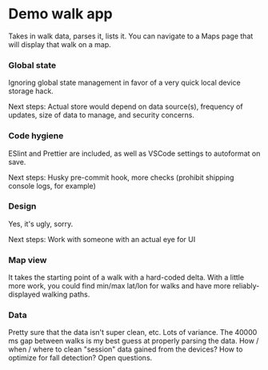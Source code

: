 # Demo walk app

Takes in walk data, parses it, lists it. You can navigate to a Maps page that will display that walk on a map.

### Global state

Ignoring global state management in favor of a very quick local device storage hack.

Next steps: Actual store would depend on data source(s), frequency of updates, size of data to manage, and security concerns.

### Code hygiene

ESlint and Prettier are included, as well as VSCode settings to autoformat on save.

Next steps: Husky pre-commit hook, more checks (prohibit shipping console logs, for example)

### Design

Yes, it's ugly, sorry.

Next steps: Work with someone with an actual eye for UI

### Map view

It takes the starting point of a walk with a hard-coded delta. With a little more work, you could find min/max lat/lon for walks and have more reliably-displayed walking paths.

### Data

Pretty sure that the data isn't super clean, etc. Lots of variance. The 40000 ms gap between walks is my best guess at properly parsing the data. How / when / where to clean "session" data gained from the devices? How to optimize for fall detection? Open questions.

